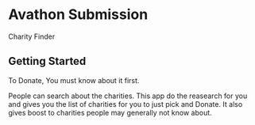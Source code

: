 # Avathon Submission

Charity Finder

## Getting Started

To Donate, You must know about it first.

People can search about the charities. This app do the reasearch for you and gives you the list of charities for you to just pick and Donate.  It also gives boost to charities people may generally not know about.
